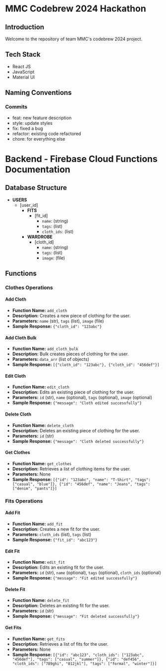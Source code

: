# MMC Codebrew 2024 Hackathon

## Introduction
Welcome to the repository of team MMC's codebrew 2024 project.

## Tech Stack
- React JS
- JavaScript
- Material UI

## Naming Conventions

### Commits
- feat: new feature description
- style: update styles
- fix: fixed a bug
- refactor: existing code refactored
- chore: for everything else

# Backend - Firebase Cloud Functions Documentation

## Database Structure

- **USERS**
    - [user_id]
        - **FITS**
            - [fit_id]
                - `name`: (string)
                - `tags`: (list)
                - `cloth_ids`: (list)
        - **WARDROBE**
            - [cloth_id]
                - `name`: (string)
                - `tags`: (list)
                - `image`: (file)

## Functions

### Clothes Operations

#### Add Cloth

- **Function Name:** `add_cloth`
- **Description:** Creates a new piece of clothing for the user.
- **Parameters:** `name` (str), `tags` (list), `image` (file)
- **Sample Response:** `{"cloth_id": "123abc"}`

#### Add Cloth Bulk

- **Function Name:** `add_cloth_bulk`
- **Description:** Bulk creates pieces of clothing for the user.
- **Parameters:** `data_arr` (list of objects)
- **Sample Response:** `[{"cloth_id": "123abc"}, {"cloth_id": "456def"}]`

#### Edit Cloth

- **Function Name:** `edit_cloth`
- **Description:** Edits an existing piece of clothing for the user.
- **Parameters:** `id` (str), `name` (optional), `tags` (optional), `image` (optional)
- **Sample Response:** `{"message": "Cloth edited successfully"}`

#### Delete Cloth

- **Function Name:** `delete_cloth`
- **Description:** Deletes an existing piece of clothing for the user.
- **Parameters:** `id` (str)
- **Sample Response:** `{"message": "Cloth deleted successfully"}`

#### Get Clothes

- **Function Name:** `get_clothes`
- **Description:** Retrieves a list of clothing items for the user.
- **Parameters:** None
- **Sample Response:** `[{"id": "123abc", "name": "T-Shirt", "tags": ["casual", "blue"]}, {"id": "456def", "name": "Jeans", "tags": ["denim", "pants"]}]`

### Fits Operations

#### Add Fit

- **Function Name:** `add_fit`
- **Description:** Creates a new fit for the user.
- **Parameters:** `cloth_ids` (list), `tags` (list)
- **Sample Response:** `{"fit_id": "abc123"}`

#### Edit Fit

- **Function Name:** `edit_fit`
- **Description:** Edits an existing fit for the user.
- **Parameters:** `id` (str), `name` (optional), `tags` (optional), `cloth_ids` (optional)
- **Sample Response:** `{"message": "Fit edited successfully"}`

#### Delete Fit

- **Function Name:** `delete_fit`
- **Description:** Deletes an existing fit for the user.
- **Parameters:** `id` (str)
- **Sample Response:** `{"message": "Fit deleted successfully"}`

#### Get Fits

- **Function Name:** `get_fits`
- **Description:** Retrieves a list of fits for the user.
- **Parameters:** None
- **Sample Response:** `[{"id": "abc123", "cloth_ids": ["123abc", "456def"], "tags": ["casual", "summer"]}, {"id": "def456", "cloth_ids": ["789ghi", "012jkl"], "tags": ["formal", "winter"]}]`
